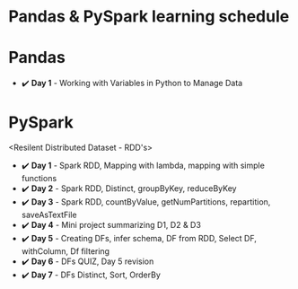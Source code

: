# Pandas & PySpark learning schedule



# Pandas

- :heavy_check_mark: **Day 1** - Working with Variables in Python to Manage Data



# PySpark

<Resilent Distributed Dataset - RDD's>
- :heavy_check_mark: **Day 1** - Spark RDD, Mapping with lambda, mapping with simple functions
- :heavy_check_mark: **Day 2** - Spark RDD, Distinct, groupByKey, reduceByKey
- :heavy_check_mark: **Day 3** - Spark RDD, countByValue, getNumPartitions, repartition, saveAsTextFile
- :heavy_check_mark: **Day 4** - Mini project summarizing D1, D2 & D3
- :heavy_check_mark: **Day 5** - Creating DFs, infer schema, DF from RDD, Select DF, withColumn, Df filtering
- :heavy_check_mark: **Day 6** - DFs QUIZ, Day 5 revision
- :heavy_check_mark: **Day 7** - DFs Distinct, Sort, OrderBy
